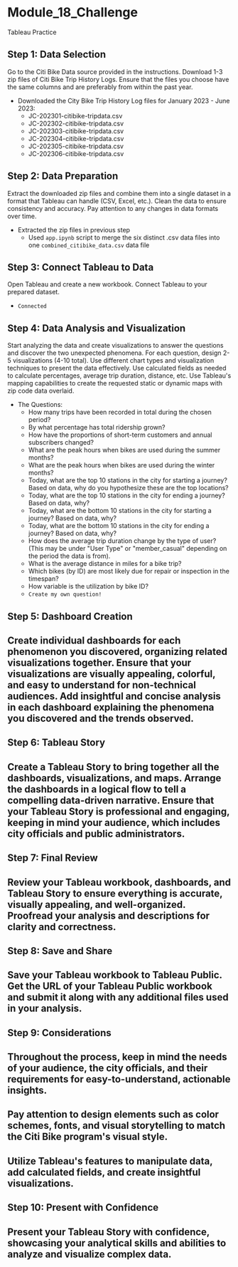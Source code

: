 # Module_18_Challenge
Tableau Practice

## Step 1: Data Selection
Go to the Citi Bike Data source provided in the instructions.
Download 1-3 zip files of Citi Bike Trip History Logs. Ensure that the files you choose have the same columns and are preferably from within the past year.
- Downloaded the City Bike Trip History Log files for January 2023 - June 2023:
    - JC-202301-citibike-tripdata.csv
    - JC-202302-citibike-tripdata.csv
    - JC-202303-citibike-tripdata.csv
    - JC-202304-citibike-tripdata.csv
    - JC-202305-citibike-tripdata.csv
    - JC-202306-citibike-tripdata.csv

## Step 2: Data Preparation
Extract the downloaded zip files and combine them into a single dataset in a format that Tableau can handle (CSV, Excel, etc.).
Clean the data to ensure consistency and accuracy. Pay attention to any changes in data formats over time.
- Extracted the zip files in previous step
    - Used `app.ipynb` script to merge the six distinct .csv data files into one `combined_citibike_data.csv` data file

## Step 3: Connect Tableau to Data
Open Tableau and create a new workbook.
Connect Tableau to your prepared dataset.
- `Connected`

## Step 4: Data Analysis and Visualization
Start analyzing the data and create visualizations to answer the questions and discover the two unexpected phenomena.
For each question, design 2-5 visualizations (4-10 total). Use different chart types and visualization techniques to present the data effectively.
Use calculated fields as needed to calculate percentages, average trip duration, distance, etc.
Use Tableau's mapping capabilities to create the requested static or dynamic maps with zip code data overlaid.
- The Questions:
    - How many trips have been recorded in total during the chosen period?
    - By what percentage has total ridership grown?
    - How have the proportions of short-term customers and annual subscribers changed?
    - What are the peak hours when bikes are used during the summer months?
    - What are the peak hours when bikes are used during the winter months?
    - Today, what are the top 10 stations in the city for starting a journey? Based on data, why do you hypothesize these are the top locations?
    - Today, what are the top 10 stations in the city for ending a journey? Based on data, why?
    - Today, what are the bottom 10 stations in the city for starting a journey? Based on data, why?
    - Today, what are the bottom 10 stations in the city for ending a journey? Based on data, why?
    - How does the average trip duration change by the type of user? (This may be under "User Type" or "member_casual" depending on the period the data is from).
    - What is the average distance in miles for a bike trip?
    - Which bikes (by ID) are most likely due for repair or inspection in the timespan?
    - How variable is the utilization by bike ID?
    - `Create my own question!`

## Step 5: Dashboard Creation
Create individual dashboards for each phenomenon you discovered, organizing related visualizations together.
Ensure that your visualizations are visually appealing, colorful, and easy to understand for non-technical audiences.
Add insightful and concise analysis in each dashboard explaining the phenomena you discovered and the trends observed.
- 

## Step 6: Tableau Story
Create a Tableau Story to bring together all the dashboards, visualizations, and maps.
Arrange the dashboards in a logical flow to tell a compelling data-driven narrative.
Ensure that your Tableau Story is professional and engaging, keeping in mind your audience, which includes city officials and public administrators.
- 

## Step 7: Final Review
Review your Tableau workbook, dashboards, and Tableau Story to ensure everything is accurate, visually appealing, and well-organized.
Proofread your analysis and descriptions for clarity and correctness.
- 
## Step 8: Save and Share
Save your Tableau workbook to Tableau Public.
Get the URL of your Tableau Public workbook and submit it along with any additional files used in your analysis.
- 

## Step 9: Considerations
Throughout the process, keep in mind the needs of your audience, the city officials, and their requirements for easy-to-understand, actionable insights.
- 

## Pay attention to design elements such as color schemes, fonts, and visual storytelling to match the Citi Bike program's visual style.
Utilize Tableau's features to manipulate data, add calculated fields, and create insightful visualizations.
- 

## Step 10: Present with Confidence
Present your Tableau Story with confidence, showcasing your analytical skills and abilities to analyze and visualize complex data.
- 